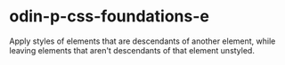 # odin-p-css-foundations-e
Apply styles of elements that are descendants of another element, while leaving elements that aren't descendants of that element unstyled.
